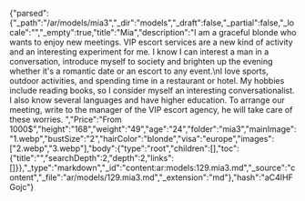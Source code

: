 {"parsed":{"_path":"/ar/models/mia3","_dir":"models","_draft":false,"_partial":false,"_locale":"","_empty":true,"title":"Mia","description":"I am a graceful blonde who wants to enjoy new meetings. VIP escort services are a new kind of activity and an interesting experiment for me. I know I can interest a man in a conversation, introduce myself to society and brighten up the evening whether it's a romantic date or an escort to any event.\nI love sports, outdoor activities, and spending time in a restaurant or hotel. My hobbies include reading books, so I consider myself an interesting conversationalist. I also know several languages and have higher education. To arrange our meeting, write to the manager of the VIP escort agency, he will take care of these worries. ","Price":"From 1000$","height":"168","weight":"49","age":"24","folder":"mia3","mainImage":"1.webp","bustSize":"2","hairColor":"blonde","visa":"europe","images":["2.webp","3.webp"],"body":{"type":"root","children":[],"toc":{"title":"","searchDepth":2,"depth":2,"links":[]}},"_type":"markdown","_id":"content:ar:models:129.mia3.md","_source":"content","_file":"ar/models/129.mia3.md","_extension":"md"},"hash":"aC4IHFGojc"}